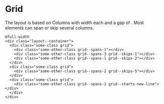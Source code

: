 # Grid

The layout is based on <var class="$columns-count"></var> Columns with <var class="$column-width"></var> width each and a gap of <var class="$gap-width"></var>. Most elements can span or skip several columns.

~~~
@full-width
<div class="layout--container">
  <div class="some-class grid">
    <div class="some-other-class grid--spans-1"></div>
    <div class="some-other-class grid--spans-3 grid--skips-1"></div>
    <div class="some-other-class grid--spans-1 grid--skips-2"></div>
  </div>
  <div class="some-class grid">
    <div class="some-other-class grid--spans-2 grid--skips-5"></div>
  </div>
  <div class="some-class grid">
    <div class="some-other-class grid--spans-2 grid--starts-new-line"></div>
  </div>
</div>
~~~
